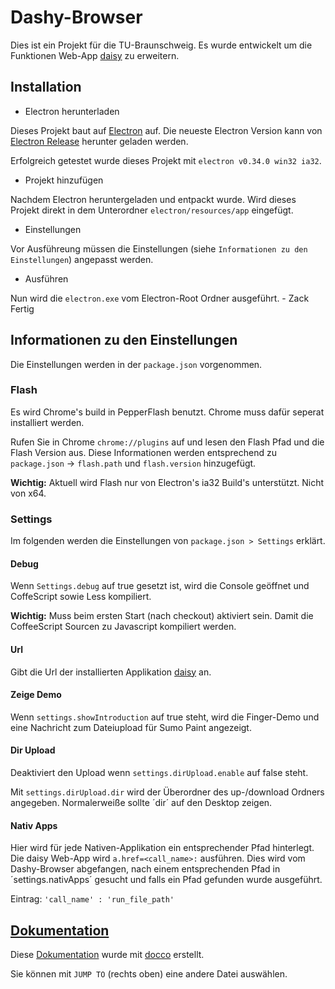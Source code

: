 # Dashy-Browser
Dies ist ein Projekt für die TU-Braunschweig.
Es wurde entwickelt um die Funktionen Web-App [daisy](https://github.com/ratze90/daisy) zu erweitern.

## Installation
* Electron herunterladen

Dieses Projekt baut auf [Electron](http://electron.atom.io) auf.
Die neueste Electron Version kann von [Electron Release](https://github.com/atom/electron/releases) herunter geladen werden.

Erfolgreich getestet wurde dieses Projekt mit `electron v0.34.0 win32 ia32`.

* Projekt hinzufügen

Nachdem Electron heruntergeladen und entpackt wurde. Wird dieses Projekt direkt in dem Unterordner `electron/resources/app` eingefügt.

* Einstellungen

Vor Ausführeung müssen die Einstellungen (siehe `Informationen zu den Einstellungen`) angepasst werden.

* Ausführen

Nun wird die `electron.exe` vom Electron-Root Ordner ausgeführt. - Zack Fertig


## Informationen zu den Einstellungen
Die Einstellungen werden in der `package.json` vorgenommen.

### Flash
Es wird Chrome's build in PepperFlash benutzt. Chrome muss dafür seperat installiert werden.

Rufen Sie in Chrome `chrome://plugins` auf und lesen den Flash Pfad und die Flash Version aus.
Diese Informationen werden entsprechend zu `package.json` -> `flash.path` und `flash.version` hinzugefügt.

**Wichtig:** Aktuell wird Flash nur von Electron's ia32 Build's unterstützt. Nicht von x64.

### Settings
Im folgenden werden die Einstellungen von `package.json > Settings` erklärt.

#### Debug
Wenn `Settings.debug` auf true gesetzt ist, wird die Console geöffnet und CoffeScript sowie Less kompiliert.

**Wichtig:** Muss beim ersten Start (nach checkout) aktiviert sein. Damit die CoffeeScript Sourcen zu Javascript kompiliert werden.

#### Url
Gibt die Url der installierten Applikation [daisy](https://github.com/ratze90/daisy) an.

#### Zeige Demo
Wenn `settings.showIntroduction` auf true steht, wird die Finger-Demo und eine Nachricht zum Dateiupload für Sumo Paint angezeigt.

#### Dir Upload
Deaktiviert den Upload wenn `settings.dirUpload.enable` auf false steht.

Mit `settings.dirUpload.dir` wird der Überordner des up-/download Ordners angegeben. Normalerweiße sollte ´dir´ auf den Desktop zeigen.

#### Nativ Apps
Hier wird für jede Nativen-Applikation ein entsprechender Pfad hinterlegt.
Die daisy Web-App wird `a.href=<call_name>:` ausführen.
Dies wird vom Dashy-Browser abgefangen, nach einem entsprechenden Pfad in ´settings.nativApps´ gesucht und falls ein Pfad gefunden wurde ausgeführt.

Eintrag: `'call_name' : 'run_file_path'`

## [Dokumentation](http://rawgit.com/mulian/daisy-browser/master/docs/main.html)
Diese [Dokumentation](http://rawgit.com/mulian/daisy-browser/master/docs/main.html) wurde mit [docco](https://jashkenas.github.io/docco/) erstellt.

Sie können mit `JUMP TO` (rechts oben) eine andere Datei auswählen.
